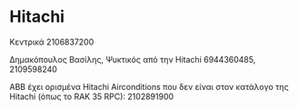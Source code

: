 # Hitachi
Κεντρικά 2106837200

Δημακόπουλος Βασίλης, Ψυκτικός από την Hitachi 6944360485, 2109598240

ABB έχει ορισμένα Hitachi Airconditions που δεν είναι στον κατάλογο της Hitachi (όπως το RAK 35 RPC): 2102891900

